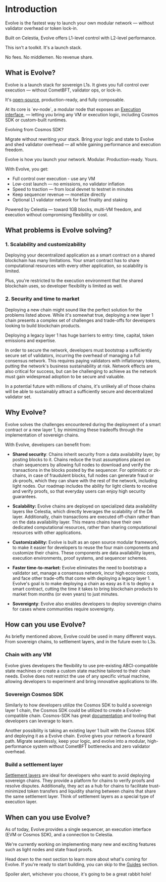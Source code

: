 # Introduction

Evolve is the fastest way to launch your own modular network — without validator overhead or token lock-in.

Built on Celestia, Evolve offers L1-level control with L2-level performance.

This isn't a toolkit. It's a launch stack.

No fees. No middlemen. No revenue share.

## What is Evolve?

Evolve is a launch stack for sovereign L1s. It gives you full control over execution — without CometBFT, validator ops, or lock-in.

It's [open-source](https://github.com/evstack/ev-node), production-ready, and fully composable.

At its core is \`ev-node\`, a modular node that exposes an [Execution interface](https://github.com/evstack/ev-node/blob/main/core/execution/execution.go), — letting you bring any VM or execution logic, including Cosmos SDK or custom-built runtimes.

Evolving from Cosmos SDK?

Migrate without rewriting your stack. Bring your logic and state to Evolve and shed validator overhead — all while gaining performance and execution freedom.

Evolve is how you launch your network. Modular. Production-ready. Yours.

With Evolve, you get:

- Full control over execution \- use any VM
- Low-cost launch — no emissions, no validator inflation
- Speed to traction — from local devnet to testnet in minutes
- Keep sequencer revenue — monetize directly
- Optional L1 validator network for fast finality and staking

Powered by Celestia — toward 1GB blocks, multi-VM freedom, and execution without compromising flexibility or cost.

## What problems is Evolve solving?

### 1\. Scalability and customizability

Deploying your decentralized application as a smart contract on a shared blockchain has many limitations. Your smart contract has to share computational resources with every other application, so scalability is limited.

Plus, you're restricted to the execution environment that the shared blockchain uses, so developer flexibility is limited as well.

### 2\. Security and time to market

Deploying a new chain might sound like the perfect solution for the problems listed above. While it's somewhat true, deploying a new layer 1 chain presents a complex set of challenges and trade-offs for developers looking to build blockchain products.

Deploying a legacy layer 1 has huge barriers to entry: time, capital, token emissions and expertise.

In order to secure the network, developers must bootstrap a sufficiently secure set of validators, incurring the overhead of managing a full consensus network. This requires paying validators with inflationary tokens, putting the network's business sustainability at risk. Network effects are also critical for success, but can be challenging to achieve as the network must gain widespread adoption to be secure and valuable.

In a potential future with millions of chains, it's unlikely all of those chains will be able to sustainably attract a sufficiently secure and decentralized validator set.

## Why Evolve?

Evolve solves the challenges encountered during the deployment of a smart contract or a new layer 1, by minimizing these tradeoffs through the implementation of sovereign chains.

With Evolve, developers can benefit from:

- **Shared security**: Chains inherit security from a data availability layer, by posting blocks to it. Chains reduce the trust assumptions placed on chain sequencers by allowing full nodes to download and verify the transactions in the blocks posted by the sequencer. For optimistic or zk-chains, in case of fraudulent blocks, full nodes can generate fraud or zk-proofs, which they can share with the rest of the network, including light nodes. Our roadmap includes the ability for light clients to receive and verify proofs, so that everyday users can enjoy high security guarantees.

- **Scalability:** Evolve chains are deployed on specialized data availability layers like Celestia, which directly leverages the scalability of the DA layer. Additionally, chain transactions are executed off-chain rather than on the data availability layer. This means chains have their own dedicated computational resources, rather than sharing computational resources with other applications.

- **Customizability:** Evolve is built as an open source modular framework, to make it easier for developers to reuse the four main components and customize their chains. These components are data availability layers, execution environments, proof systems, and sequencer schemes.

- **Faster time-to-market:** Evolve eliminates the need to bootstrap a validator set, manage a consensus network, incur high economic costs, and face other trade-offs that come with deploying a legacy layer 1\. Evolve's goal is to make deploying a chain as easy as it is to deploy a smart contract, cutting the time it takes to bring blockchain products to market from months (or even years) to just minutes.

- **Sovereignty**: Evolve also enables developers to deploy sovereign chains for cases where communities require sovereignty.

## How can you use Evolve?

As briefly mentioned above, Evolve could be used in many different ways. From sovereign chains, to settlement layers, and in the future even to L3s.

### Chain with any VM

Evolve gives developers the flexibility to use pre-existing ABCI-compatible state machines or create a custom state machine tailored to their chain needs. Evolve does not restrict the use of any specific virtual machine, allowing developers to experiment and bring innovative applications to life.

### Sovereign Cosmos SDK

Similarly to how developers utilize the Cosmos SDK to build a sovereign layer 1 chain, the Cosmos SDK could be utilized to create a Evolve-compatible chain. Cosmos-SDK has great [documentation](https://docs.cosmos.network/main) and tooling that developers can leverage to learn.

Another possibility is taking an existing layer 1 built with the Cosmos SDK and deploying it as a Evolve chain. Evolve gives your network a forward path. Migrate seamlessly, keep your logic, and evolve into a modular, high-performance system without CometBFT bottlenecks and zero validator overhead.

### Build a settlement layer

[Settlement layers](https://celestia.org/learn/modular-settlement-layers/settlement-in-the-modular-stack/) are ideal for developers who want to avoid deploying sovereign chains. They provide a platform for chains to verify proofs and resolve disputes. Additionally, they act as a hub for chains to facilitate trust-minimized token transfers and liquidity sharing between chains that share the same settlement layer. Think of settlement layers as a special type of execution layer.

## When can you use Evolve?

As of today, Evolve provides a single sequencer, an execution interface (EVM or Cosmos SDK), and a connection to Celestia.

We're currently working on implementing many new and exciting features such as light nodes and state fraud proofs.

Head down to the next section to learn more about what's coming for Evolve. If you're ready to start building, you can skip to the [Guides](/guides/quick-start.md) section.

Spoiler alert, whichever you choose, it's going to be a great rabbit hole\!
